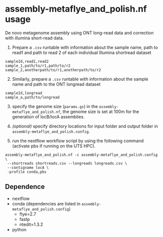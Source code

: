 # assembly-metaflye_and_polish.nf usage

De novo metagenome assembly using ONT long-read data and correction with illumina short-read data.

1. Prepare a `.csv` runtable with information about the sample name, path to read1 and path to read 2 of each individual Illumina shortread dataset

```
sampleId,read1,read2
sample_1,path/to/r1,path/to/r2
sample_2,anotherpath/to/r1,anotherpath/to/r2
```

2. Similarly, prepare a `.csv` runtable with information about the sample name and path to the ONT longread dataset

```
sampleId,longread
sample_a,path/to/longread
```

3. specify the genome size (`params.gs`) in the `assembly-metaflye_and_polish.nf`, the genome size is set at 100m for the generation of locB/locA assemblies.

4. *(optional)* specify directory locations for input folder and output folder in `assembly-metaflye_and_polish.config`.

5. run the nextflow workflow script by using the following command (activate pbs if running on the UTS HPC).
```
assembly-metaflye_and_polish.nf -c assembly-metaflye_and_polish.config \
 --shortreads shortreads.csv --longreads longreads.csv \
 --contigname locA \
 -profile conda,pbs
```

## Dependence
* nextflow
* conda (dependencies are listed in `assembly-metaflye_and_polish.config`)
    * flye=2.7
    * fastp
    * ntedit=1.3.2
* python